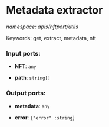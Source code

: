 # Metadata extractor

_namespace: apis/nftport/utils_

Keywords: get, extract, metadata, nft

### Input ports:

* __NFT__: ` any `


* __path__: ` string[] `

### Output ports:

* __metadata__: ` any `


* __error__: ` {"error" :string} `

